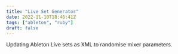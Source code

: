 ```yaml
---
title: "Live Set Generator"
date: 2022-11-10T18:46:41Z
tags: ["ableton", "ruby"]
draft: false
---
```

Updating Ableton Live sets as XML to randomise mixer parameters.
